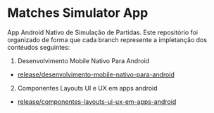 # Matches Simulator App

App Android Nativo de Simulação de Partidas. Este repositório foi organizado de forma que cada branch represente a impletanção dos contéudos seguintes:

1. Desenvolvimento Mobile Nativo Para Android
  - [release/desenvolvimento-mobile-nativo-para-android](https://github.com/eulessouza/matches-simulator-app/tree/release/desenvolvimento-mobile-nativo-para-android)

2. Componentes Layouts UI e UX em apps android
  - [release/componentes-layouts-ui-ux-em-apps-android](https://github.com/eulessouza/matches-simulator-app/tree/release/componentes-layouts-ui-ux-em-apps-android)
